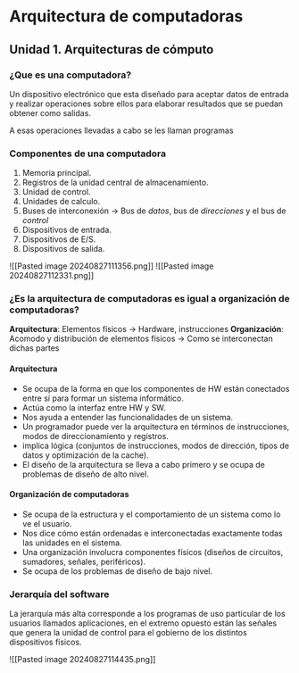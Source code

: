 # Arquitectura de computadoras

## Unidad 1. Arquitecturas de cómputo

### ¿Que es una computadora?
Un dispositivo electrónico que esta diseñado para aceptar datos de entrada y realizar operaciones sobre ellos para elaborar resultados que se puedan obtener como salidas.

A esas operaciones llevadas a cabo se les llaman programas

### Componentes de una computadora
1. Memoria principal.
2. Registros de la unidad central de almacenamiento.
3. Unidad de control.
4. Unidades de calculo.
5. Buses de interconexión -> Bus de *datos*, bus de *direcciones* y el bus de *control*
6. Dispositivos de entrada.
7. Dispositivos de E/S.
8. Dispositivos de salida.

![[Pasted image 20240827111356.png]]
![[Pasted image 20240827112331.png]]

### ¿Es la arquitectura de computadoras es igual a organización de computadoras?

**Arquitectura**: Elementos físicos -> Hardware, instrucciones
**Organización**: Acomodo y distribución de elementos físicos -> Como se interconectan dichas partes

#### Arquitectura
- Se ocupa de la forma en que los componentes de HW están conectados entre sí para formar un sistema informático.
- Actúa como la interfaz entre HW y SW.
- Nos ayuda a entender las funcionalidades de un sistema.
- Un programador puede ver la arquitectura en términos de instrucciones, modos de direccionamiento y registros.
- implica lógica (conjuntos de instrucciones, modos de dirección, tipos de datos y optimización de la cache).
- El diseño de la arquitectura se lleva a cabo primero y se ocupa de problemas de diseño de alto nivel.

#### Organización de computadoras
- Se ocupa de la estructura y el comportamiento de un sistema como lo ve el usuario.
- Nos dice cómo están ordenadas e interconectadas exactamente todas las unidades en el sistema.
- Una organización involucra componentes físicos (diseños de circuitos, sumadores, señales, periféricos).
- Se ocupa de los problemas de diseño de bajo nivel.

### Jerarquía del software
La jerarquía más alta corresponde a los programas de uso particular de los usuarios llamados aplicaciones, en el extremo opuesto están las señales que genera la unidad de control para el gobierno de los distintos dispositivos físicos.

![[Pasted image 20240827114435.png]]
